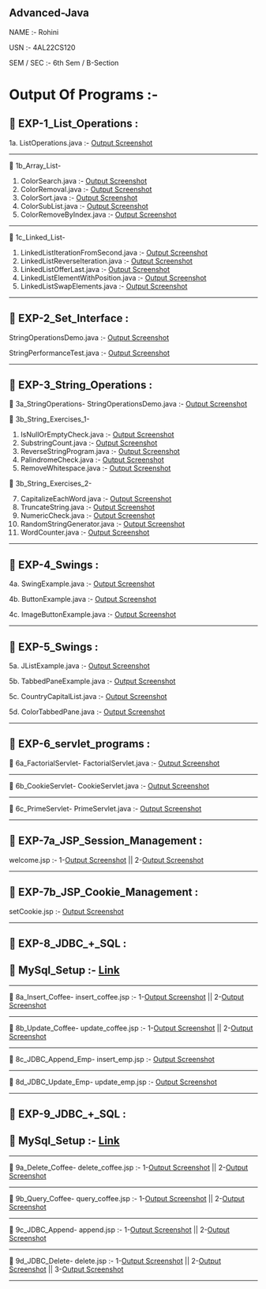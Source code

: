 ## Advanced-Java

NAME :- Rohini

USN  :- 4AL22CS120

SEM / SEC :- 6th Sem / B-Section


# Output Of Programs :-

## 📸 EXP-1_List_Operations :

1a. ListOperations.java :- [Output Screenshot](https://github.com/rohinirb56789/Advanced-Java/blob/main/LAB-1_List_Operations/Screenshot-1a_ListOperations.png)

----------------------------------------------------------------------------------------------------------------------------------------- 

📸 1b_Array_List-

1. ColorSearch.java        :- [Output Screenshot](https://github.com/rohinirb56789/Advanced-Java/blob/main/LAB-1_List_Operations/1b_Array_List/Screenshot-1b_Array_List_Search.png)
2. ColorRemoval.java       :- [Output Screenshot](https://github.com/rohinirb56789/Advanced-Java/blob/main/LAB-1_List_Operations/1b_Array_List/Screenshot-1b_Array_List_Remove.png)
3. ColorSort.java          :- [Output Screenshot](https://github.com/rohinirb56789/Advanced-Java/blob/main/LAB-1_List_Operations/1b_Array_List/Screenshot-1b_%20Array_List_Sort.png)
4. ColorSubList.java       :- [Output Screenshot](https://github.com/rohinirb56789/Advanced-Java/blob/main/LAB-1_List_Operations/1b_Array_List/Screenshot-1b_Array_List_SubList.png)
5. ColorRemoveByIndex.java :- [Output Screenshot](https://github.com/rohinirb56789/Advanced-Java/blob/main/LAB-1_List_Operations/1b_Array_List/Screenshot-1b_%20Array_List_RemoveByIndex.png)

----------------------------------------------------------------------------------------------------------------------------------------- 

📸 1c_Linked_List-

1. LinkedListIterationFromSecond.java :- [Output Screenshot](https://github.com/rohinirb56789/Advanced-Java/blob/main/LAB-1_List_Operations/1c_Linked_List/Screenshot-1c_LinkedList_IterationFromSecond.png)
2. LinkedListReverseIteration.java    :- [Output Screenshot](https://github.com/rohinirb56789/Advanced-Java/blob/main/LAB-1_List_Operations/1c_Linked_List/Screenshot-1c_LinkedList_ReverseIteration.png)
3. LinkedListOfferLast.java           :- [Output Screenshot](http://github.com/rohinirb56789/Advanced-Java/blob/main/LAB-1_List_Operations/1c_Linked_List/Screenshot-1c_LinkedList_OfferLast.png)
4. LinkedListElementWithPosition.java :- [Output Screenshot](https://github.com/rohinirb56789/Advanced-Java/blob/main/LAB-1_List_Operations/1c_Linked_List/Screenshot-1c_LinkedList_ElementWithPosition.png)
5. LinkedListSwapElements.java        :- [Output Screenshot](https://github.com/rohinirb56789/Advanced-Java/blob/main/LAB-1_List_Operations/1c_Linked_List/Screenshot-1c_LinkedList_SwapElements.png)

----------------------------------------------------------------------------------------------------------------------------------------- 

## 📸 EXP-2_Set_Interface :

StringOperationsDemo.java  :- [Output Screenshot](https://github.com/rohinirb56789/Advanced-Java/blob/main/LAB-2_String/Screenshot-3a_String_Operations.png)

StringPerformanceTest.java :- [Output Screenshot](https://github.com/rohinirb56789/Advanced-Java/blob/main/LAB-2_String/Screenshot-2b_String_PerformanceTest.png)

----------------------------------------------------------------------------------------------------------------------------------------- 

## 📸 EXP-3_String_Operations :

📸 3a_StringOperations- 
StringOperationsDemo.java :- [Output Screenshot](https://github.com/rohinirb56789/Advanced-Java/blob/main/LAB-3_String_Operations/3a_StringOperations/Screenshot-2a_String_Operations.png)

📸 3b_String_Exercises_1-

1. IsNullOrEmptyCheck.java :- [Output Screenshot](https://github.com/rohinirb56789/Advanced-Java/blob/main/LAB-3_String_Operations/3b_String_Exercises_1/Screenshot-3b_String_IsNullOrEmptyCheck.png)
2. SubstringCount.java :- [Output Screenshot](https://github.com/rohinirb56789/Advanced-Java/blob/main/LAB-3_String_Operations/3b_String_Exercises_1/Screenshot-3b_String_SubstringCount.png)
3. ReverseStringProgram.java :- [Output Screenshot](https://github.com/rohinirb56789/Advanced-Java/blob/main/LAB-3_String_Operations/3b_String_Exercises_1/Screenshot-3b_String_ReverseStringProgram.png)
4. PalindromeCheck.java :- [Output Screenshot](https://github.com/rohinirb56789/Advanced-Java/blob/main/LAB-3_String_Operations/3b_String_Exercises_1/Screenshot-3b_String_PalindromeCheck.png)
5. RemoveWhitespace.java :- [Output Screenshot](https://github.com/rohinirb56789/Advanced-Java/blob/main/LAB-3_String_Operations/3b_String_Exercises_1/Screenshot-3b_String_RemoveWhitespace.png)

📸 3b_String_Exercises_2-

7. CapitalizeEachWord.java :- [Output Screenshot](https://github.com/rohinirb56789/Advanced-Java/blob/main/LAB-3_String_Operations/3b_String_Exercises_2/Screenshot-3c_String_CapitalizeEachWord.png)
8. TruncateString.java :- [Output Screenshot](https://github.com/rohinirb56789/Advanced-Java/blob/main/LAB-3_String_Operations/3b_String_Exercises_2/Screenshot-3c_String_TruncateString.png)
9. NumericCheck.java :- [Output Screenshot](https://github.com/rohinirb56789/Advanced-Java/blob/main/LAB-3_String_Operations/3b_String_Exercises_2/Screenshot-3c_String_NumericCheck.png)
10. RandomStringGenerator.java :- [Output Screenshot](https://github.com/rohinirb56789/Advanced-Java/blob/main/LAB-3_String_Operations/3b_String_Exercises_2/Screenshot-3c_String_RandomStringGenerator.png)
11. WordCounter.java :- [Output Screenshot](https://github.com/rohinirb56789/Advanced-Java/blob/main/LAB-3_String_Operations/3b_String_Exercises_2/Screenshot-3c_String_WordCounter.png)

-----------------------------------------------------------------------------------------------------------------------------------------  

## 📸 EXP-4_Swings :

4a. SwingExample.java :- [Output Screenshot](https://github.com/rohinirb56789/Advanced-Java/blob/main/LAB-4_Swings/Screenshot-4a_Swings_SwingExample.png)

4b. ButtonExample.java :- [Output Screenshot](https://github.com/rohinirb56789/Advanced-Java/blob/main/LAB-4_Swings/Screenshot-4b_Swings_ButtonExample.png)

4c. ImageButtonExample.java :- [Output Screenshot](https://github.com/rohinirb56789/Advanced-Java/blob/main/LAB-4_Swings/Screenshot-4c_Swings_ImageButtonExample.png)

-----------------------------------------------------------------------------------------------------------------------------------------  

## 📸 EXP-5_Swings :

5a. JListExample.java :- [Output Screenshot](https://github.com/rohinirb56789/Advanced-Java/blob/main/LAB-5_Swings/Screenshot-5a_Swings_JListExample.png)

5b. TabbedPaneExample.java :- [Output Screenshot](https://github.com/rohinirb56789/Advanced-Java/blob/main/LAB-5_Swings/Screenshot-5b_Swings_TabbedPaneExample.png)

5c. CountryCapitalList.java :- [Output Screenshot](https://github.com/rohinirb56789/Advanced-Java/blob/main/LAB-5_Swings/Screenshot-5c_Swings_CountryCapitalList.png)

5d. ColorTabbedPane.java :- [Output Screenshot](https://github.com/rohinirb56789/Advanced-Java/blob/main/LAB-5_Swings/Screenshot-5d_Swings_ColorTabbedPane.png)

-----------------------------------------------------------------------------------------------------------------------------------------  

## 📁 EXP-6_servlet_programs :

📁 6a_FactorialServlet-
FactorialServlet.java :- [Output Screenshot](https://github.com/rohinirb56789/Advanced-Java/blob/main/LAB-6_servlet_programs/6a_FactorialServlet/Screenshot-6a_FactorialServlet.png)

-----------------------------------------------------------------------------------------------------------------------------------------  

📁 6b_CookieServlet-
CookieServlet.java :- [Output Screenshot](https://github.com/rohinirb56789/Advanced-Java/blob/main/LAB-6_servlet_programs/6b_CookieServlet/Screenshot-6b_CookieServlet.png)

-----------------------------------------------------------------------------------------------------------------------------------------  

📁 6c_PrimeServlet-
PrimeServlet.java :- [Output Screenshot](https://github.com/rohinirb56789/Advanced-Java/blob/main/LAB-6_servlet_programs/6c_PrimeServlet/Screenshot-6c_PrimeServlet.png)

-----------------------------------------------------------------------------------------------------------------------------------------  

## 📁 EXP-7a_JSP_Session_Management :

welcome.jsp :- 1-[Output Screenshot](https://github.com/rohinirb56789/Advanced-Java/blob/main/LAB-7_JSP_Program/7a_JSP_Session_Management/Screenshot-7a1_Session_Management.png) || 2-[Output Screenshot](https://github.com/rohinirb56789/Advanced-Java/blob/main/LAB-7_JSP_Program/7a_JSP_Session_Management/Screenshot-7a2_Session_Management.png)

-----------------------------------------------------------------------------------------------------------------------------------------  

## 📁 EXP-7b_JSP_Cookie_Management :

setCookie.jsp :- [Output Screenshot](https://github.com/rohinirb56789/Advanced-Java/blob/main/LAB-7_JSP_Program/7b_JSP_Cookie_Management/Screenshot-7b_Cookie_Management.png)

-----------------------------------------------------------------------------------------------------------------------------------------  

## 📁 EXP-8_JDBC_+_SQL :

## 🐬 MySql_Setup :- [Link](https://github.com/rohinirb56789/Advanced-Java/blob/main/LAB-8_JDBC_SQL/MySQL_Setup)

-----------------------------------------------------------------------------------------------------------------------------------------  

📁 8a_Insert_Coffee-
insert_coffee.jsp :- 1-[Output Screenshot](https://github.com/rohinirb56789/Advanced-Java/blob/main/LAB-8_JDBC_SQL/8a_Insert_Coffee/8a1.png) ||
2-[Output Screenshot](https://github.com/rohinirb56789/Advanced-Java/blob/main/LAB-8_JDBC_SQL/8a_Insert_Coffee/8a2.png)

-----------------------------------------------------------------------------------------------------------------------------------------  

📁 8b_Update_Coffee-
update_coffee.jsp :- 1-[Output Screenshot](https://github.com/rohinirb56789/Advanced-Java/blob/main/LAB-8_JDBC_SQL/8b_Update_Coffee/8b1.png) ||
2-[Output Screenshot](https://github.com/rohinirb56789/Advanced-Java/blob/main/LAB-8_JDBC_SQL/8b_Update_Coffee/8b2.png)

-----------------------------------------------------------------------------------------------------------------------------------------  

📁 8c_JDBC_Append_Emp-
insert_emp.jsp :- [Output Screenshot](https://github.com/rohinirb56789/Advanced-Java/blob/main/LAB-8_JDBC_SQL/8c_JDBC_Append_Emp/Screenshot-8c_JDBC_append.png)

-----------------------------------------------------------------------------------------------------------------------------------------  

📁 8d_JDBC_Update_Emp-
update_emp.jsp :- [Output Screenshot](https://github.com/rohinirb56789/Advanced-Java/blob/main/LAB-8_JDBC_SQL/8d_JDBC_Update_Emp/Screenshot-8d_JDBC_update.png)

----------------------------------------------------------------------------------------------------------------------------------------- 

## 📁 EXP-9_JDBC_+_SQL :

## 🐬 MySql_Setup :- [Link](https://github.com/rohinirb56789/Advanced-Java/blob/main/LAB-9_JDBC_SQL/MySQL_Setup)

-----------------------------------------------------------------------------------------------------------------------------------------  

📁 9a_Delete_Coffee- 
delete_coffee.jsp :- 1-[Output Screenshot](https://github.com/rohinirb56789/Advanced-Java/blob/main/LAB-9_JDBC_SQL/9a_Delete_Coffee/9a1.png) ||
2-[Output Screenshot](https://github.com/rohinirb56789/Advanced-Java/blob/main/LAB-9_JDBC_SQL/9a_Delete_Coffee/9a2.png)

-----------------------------------------------------------------------------------------------------------------------------------------  

📁 9b_Query_Coffee-
query_coffee.jsp :- 1-[Output Screenshot](https://github.com/rohinirb56789/Advanced-Java/blob/main/LAB-9_JDBC_SQL/9b_Query_Coffee/9b1.png) || 
2-[Output Screenshot](https://github.com/rohinirb56789/Advanced-Java/blob/main/LAB-9_JDBC_SQL/9b_Query_Coffee/9b2.png)

-----------------------------------------------------------------------------------------------------------------------------------------  

📁 9c_JDBC_Append- 
append.jsp :- 1-[Output Screenshot](https://github.com/rohinirb56789/Advanced-Java/blob/main/LAB-9_JDBC_SQL/9c_JDBC_Append/9c1.png) ||
2-[Output Screenshot](https://github.com/rohinirb56789/Advanced-Java/blob/main/LAB-9_JDBC_SQL/9c_JDBC_Append/9c2.png)

-----------------------------------------------------------------------------------------------------------------------------------------  

📁 9d_JDBC_Delete-
delete.jsp :- 1-[Output Screenshot](https://github.com/rohinirb56789/Advanced-Java/blob/main/LAB-9_JDBC_SQL/9d_JDBC_Delete/9d1.png) ||
2-[Output Screenshot](https://github.com/rohinirb56789/Advanced-Java/blob/main/LAB-9_JDBC_SQL/9d_JDBC_Delete/9d2.png) ||
3-[Output Screenshot](https://github.com/rohinirb56789/Advanced-Java/blob/main/LAB-9_JDBC_SQL/9d_JDBC_Delete/9d3.png)

-----------------------------------------------------------------------------------------------------------------------------------------  
 
